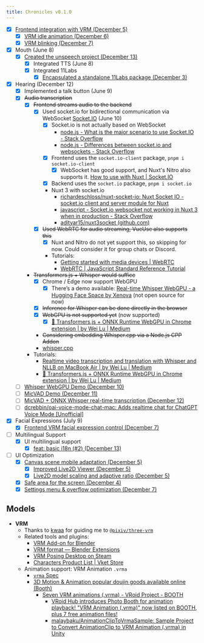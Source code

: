 ```yaml
---
title: Chronicles v0.1.0
---
```


- [x] [Frontend integration with VRM (December 5)](https://github.com/nekomeowww/nimara-vtuber/commit/5738c219b5891f200d7dc9dae04a8e885c8d8c17)
  - [x] [VRM idle animation (December 6)](https://github.com/nekomeowww/nimara-vtuber/commit/8f9a0e76cde546952651189229c824c6196caed6)
  - [x] [VRM blinking (December 7)](https://github.com/nekomeowww/nimara-vtuber/commit/289f8226696998dae36b550d3a055eba04e160f6)

- [x] Mouth (June 8)
  - [x] [Created the unspeech project (December 13)](https://github.com/moeru-ai/unspeech)
    - [x] Integrated TTS (June 8)
    - [x] Integrated 11Labs
      - [x] [Encapsulated a standalone 11Labs package (December 3)](https://github.com/nekomeowww/nimara-vtuber/commit/f9ddf9af93a61e0a2f3323ced79171f29b6dd2e6)

- [x] Hearing (December 12)
  - [x] Implemented a talk button (June 9)
  - [x] ~~Audio transcription~~
    - [x] ~~Frontend streams audio to the backend~~
      - [x] Used socket.io for bidirectional communication via WebSocket [Socket.IO](https://socket.io/) (June 10)
        - [x] Socket.io is not actually based on WebSocket
          - [node.js - What is the major scenario to use Socket.IO - Stack Overflow](https://stackoverflow.com/questions/18587104/what-is-the-major-scenario-to-use-socket-io)
          - [node.js - Differences between socket.io and websockets - Stack Overflow](https://stackoverflow.com/questions/10112178/differences-between-socket-io-and-websockets)
        - [x] Frontend uses the `socket.io-client` package, `pnpm i socket.io-client`
          - [x] WebSocket has good support, and Nuxt's Nitro also supports it. [How to use with Nuxt | Socket.IO](https://socket.io/how-to/use-with-nuxt)
        - [x] Backend uses the `socket.io` package, `pnpm i socket.io`
        - Nuxt 3 with socket.io
          - [richardeschloss/nuxt-socket-io: Nuxt Socket IO - socket.io client and server module for Nuxt](https://github.com/richardeschloss/nuxt-socket-io)
          - [javascript - Socket.io websocket not working in Nuxt 3 when in production - Stack Overflow](https://stackoverflow.com/questions/73592619/socket-io-websocket-not-working-in-nuxt-3-when-in-production)
          - [adityar15/nuxt3socket (github.com)](https://github.com/adityar15/nuxt3socket)
      - [x] ~~Used WebRTC for audio streaming, VueUse also supports this~~
        - [x] Nuxt and Nitro do not yet support this, so skipping for now. Could consider it for group chats or Discord.
        - Tutorials:
          - [Getting started with media devices | WebRTC](https://webrtc.org/getting-started/media-devices?hl=en)
          - [WebRTC | JavaScript Standard Reference Tutorial](https://wohugb.gitbooks.io/javascript/content/htmlapi/webrtc.html)
    - ~~Transformers.js + Whisper would suffice~~
      - [x] Chrome / Edge now support WebGPU
        - [x] There’s a demo available: [Real-time Whisper WebGPU - a Hugging Face Space by Xenova](https://huggingface.co/spaces/Xenova/realtime-whisper-webgpu) (not open source for now)
      - [x] ~~Inference for Whisper can be done directly in the browser~~
      - [x] ~~WebGPU is not supported yet~~ (now supported)
        - [x] [🤗 Transformers.js + ONNX Runtime WebGPU in Chrome extension | by Wei Lu | Medium](https://medium.com/@GenerationAI/transformers-js-onnx-runtime-webgpu-in-chrome-extension-13b563933ca9)
      - ~~Considering embedding Whisper.cpp via a Node.js CPP Addon~~
      - [whisper.cpp](https://github.com/ggerganov/whisper.cpp)
    - Tutorials:
      - [Realtime video transcription and translation with Whisper and NLLB on MacBook Air | by Wei Lu | Medium](https://medium.com/@GenerationAI/realtime-video-transcription-and-translation-with-whisper-and-nllb-on-macbook-air-31db4c62c074)
      - [🤗 Transformers.js + ONNX Runtime WebGPU in Chrome extension | by Wei Lu | Medium](https://medium.com/@GenerationAI/transformers-js-onnx-runtime-webgpu-in-chrome-extension-13b563933ca9)
  - [ ] [Whisper WebGPU Demo (December 10)](https://github.com/moeru-ai/nimara/commit/ae3b9468d74c5d38c507ae2877799fd36339f8c1)
  - [ ] [MicVAD Demo (December 11)](https://github.com/moeru-ai/nimara/commit/e4a0cc71006639669e9d71f0db27086fca47a03a)
  - [ ] [MicVAD + ONNX Whisper real-time transcription (December 12)](https://github.com/moeru-ai/nimara/commit/01dbaeb9317ab7491743e50dd6c58fc7e19a880d)
  - [ ] [dcrebbin/oai-voice-mode-chat-mac: Adds realtime chat for ChatGPT Voice Mode [Unofficial]](https://github.com/dcrebbin/oai-voice-mode-chat-mac)
- [x] Facial Expressions (July 9)
  - [x] [Frontend VRM facial expression control (December 7)](https://github.com/nekomeowww/nimara-vtuber/commit/b69abd2b5ab70aa1d72b5e7224f146c8426394eb)

- [ ] Multilingual Support
  - [x] UI multilingual support
    - [x] [feat: basic i18n (#2) (December 13)](https://github.com/moeru-ai/nimara/commit/38cda9e957aa4d66bed115ebf96d3d81ce085f68)

- [ ] UI Optimization
  - [x] [Canvas scene mobile adaptation (December 5)](https://github.com/nekomeowww/nimara-vtuber/commit/bc04dbaf2ba98f13a367a8dd153cef4a19d1b83d)
    - [x] [Improved Live2D Viewer (December 5)](https://github.com/nekomeowww/nimara-vtuber/commit/f6e41e64afdb2592024a24ec2d1de732c4c3d537)
    - [x] [Live2D model scaling and adaptive ratio (December 5)](https://github.com/nekomeowww/nimara-vtuber/commit/1ce61d7e13fd9dc55a447e513a10e4a08730716c)
  - [x] [Safe area for the screen (December 4)](https://github.com/nekomeowww/nimara-vtuber/commit/135a8a00fc4d0013d2caec585e8c911817870abc)
  - [x] [Settings menu & overflow optimization (December 7)](https://github.com/nekomeowww/nimara-vtuber/commit/e2f1f7bd37757b862d803f3cd77475b436fe8758)

## **Models**

- **VRM**
  - Thanks to [kwaa](https://github.com/kwaa) for guiding me to [`@pixiv/three-vrm`](https://github.com/pixiv/three-vrm/)
  - Related tools and plugins:
    - [VRM Add-on for Blender](https://vrm-addon-for-blender.info/en/)
    - [VRM format — Blender Extensions](https://extensions.blender.org/add-ons/vrm/)
    - [VRM Posing Desktop on Steam](https://store.steampowered.com/app/1895630/VRM_Posing_Desktop/)
    - [Characters Product List | Vket Store](https://store.vket.com/en/category/1)
  - Animation support: VRM Animation `.vrma`
    - [`vrma` Spec](https://github.com/vrm-c/vrm-specification/tree/master/specification/VRMC_vrm_animation-1.0)
    - [3D Motion & Animation popular doujin goods available online (Booth)](https://booth.pm/en/browse/3D%20Motion%20&%20Animation)
      - [Seven VRM animations (.vrma) - VRoid Project - BOOTH](https://vroid.booth.pm/items/5512385)
        - [VRoid Hub introduces Photo Booth for animation playback! "VRM Animation (.vrma)" now listed on BOOTH, plus 7 free animation files!](https://vroid.com/en/news/6HozzBIV0KkcKf9dc1fZGW)
        - [malaybaku/AnimationClipToVrmaSample: Sample Project to Convert AnimationClip to VRM Animation (.vrma) in Unity](https://github.com/malaybaku/AnimationClipToVrmaSample)
